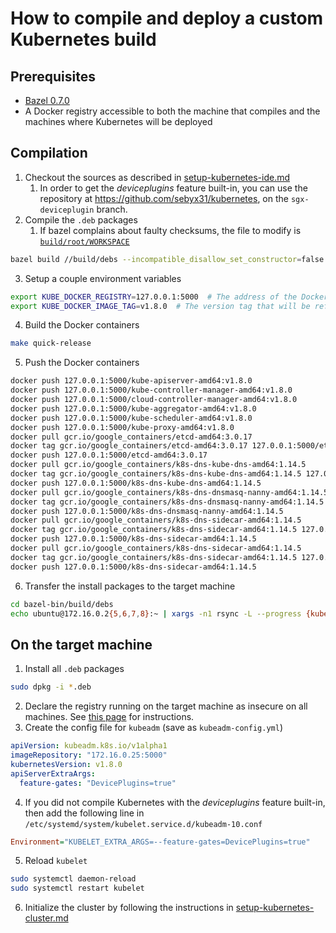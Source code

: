 # How to compile and deploy a custom Kubernetes build

## Prerequisites

* [Bazel 0.7.0](https://github.com/bazelbuild/bazel/releases/tag/0.7.0)
* A Docker registry accessible to both the machine that compiles and the machines where Kubernetes will be deployed

## Compilation

1. Checkout the sources as described in [setup-kubernetes-ide.md](docs/setup-kubernetes-ide.md)
    1. In order to get the _deviceplugins_ feature built-in, you can use the repository at https://github.com/sebyx31/kubernetes, on the `sgx-deviceplugin` branch.
2. Compile the `.deb` packages
    1. If bazel complains about faulty checksums, the file to modify is [`build/root/WORKSPACE`](https://github.com/sebyx31/kubernetes/blob/sgx-deviceplugin/build/root/WORKSPACE)
```bash
bazel build //build/debs --incompatible_disallow_set_constructor=false
```
3. Setup a couple environment variables
```bash
export KUBE_DOCKER_REGISTRY=127.0.0.1:5000  # The address of the Docker registry
export KUBE_DOCKER_IMAGE_TAG=v1.8.0  # The version tag that will be referenced by kubeadm
```
4. Build the Docker containers
```bash
make quick-release
```
5. Push the Docker containers
```bash
docker push 127.0.0.1:5000/kube-apiserver-amd64:v1.8.0
docker push 127.0.0.1:5000/kube-controller-manager-amd64:v1.8.0
docker push 127.0.0.1:5000/cloud-controller-manager-amd64:v1.8.0
docker push 127.0.0.1:5000/kube-aggregator-amd64:v1.8.0
docker push 127.0.0.1:5000/kube-scheduler-amd64:v1.8.0
docker push 127.0.0.1:5000/kube-proxy-amd64:v1.8.0
docker pull gcr.io/google_containers/etcd-amd64:3.0.17
docker tag gcr.io/google_containers/etcd-amd64:3.0.17 127.0.0.1:5000/etcd-amd64:3.0.17
docker push 127.0.0.1:5000/etcd-amd64:3.0.17
docker pull gcr.io/google_containers/k8s-dns-kube-dns-amd64:1.14.5
docker tag gcr.io/google_containers/k8s-dns-kube-dns-amd64:1.14.5 127.0.0.1:5000/k8s-dns-kube-dns-amd64:1.14.5
docker push 127.0.0.1:5000/k8s-dns-kube-dns-amd64:1.14.5
docker pull gcr.io/google_containers/k8s-dns-dnsmasq-nanny-amd64:1.14.5
docker tag gcr.io/google_containers/k8s-dns-dnsmasq-nanny-amd64:1.14.5 127.0.0.1:5000/k8s-dns-dnsmasq-nanny-amd64:1.14.5
docker push 127.0.0.1:5000/k8s-dns-dnsmasq-nanny-amd64:1.14.5
docker pull gcr.io/google_containers/k8s-dns-sidecar-amd64:1.14.5
docker tag gcr.io/google_containers/k8s-dns-sidecar-amd64:1.14.5 127.0.0.1:5000/k8s-dns-sidecar-amd64:1.14.5
docker push 127.0.0.1:5000/k8s-dns-sidecar-amd64:1.14.5
docker pull gcr.io/google_containers/k8s-dns-sidecar-amd64:1.14.5
docker tag gcr.io/google_containers/k8s-dns-sidecar-amd64:1.14.5 127.0.0.1:5000/k8s-dns-sidecar-amd64:1.14.5
docker push 127.0.0.1:5000/k8s-dns-sidecar-amd64:1.14.5
```
6. Transfer the install packages to the target machine
```bash
cd bazel-bin/build/debs
echo ubuntu@172.16.0.2{5,6,7,8}:~ | xargs -n1 rsync -L --progress {kubeadm,kubectl,kubernetes-cni,kubelet}.deb
```

## On the target machine

1. Install all `.deb` packages
```bash
sudo dpkg -i *.deb
```
2. Declare the registry running on the target machine as insecure on all machines. See [this page](https://docs.docker.com/registry/insecure/) for instructions.
3. Create the config file for `kubeadm` (save as `kubeadm-config.yml`)
```yaml
apiVersion: kubeadm.k8s.io/v1alpha1
imageRepository: "172.16.0.25:5000"
kubernetesVersion: v1.8.0
apiServerExtraArgs:
  feature-gates: "DevicePlugins=true"
```
4. If you did not compile Kubernetes with the _deviceplugins_ feature built-in, then add the following line in 
`/etc/systemd/system/kubelet.service.d/kubeadm-10.conf`
```ini
Environment="KUBELET_EXTRA_ARGS=--feature-gates=DevicePlugins=true"
```
5. Reload `kubelet`
```bash
sudo systemctl daemon-reload
sudo systemctl restart kubelet
```
6. Initialize the cluster by following the instructions in [setup-kubernetes-cluster.md](setup-kubernetes-cluster.md)

